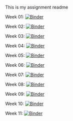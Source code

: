 This is my assignment readme

Week 01: [![Binder](https://mybinder.org/badge_logo.svg)](https://mybinder.org/v2/gh/Micniks/Python-Assignments/master?filepath=Week1%2FWeek01.ipynb)

Week 02: [![Binder](https://mybinder.org/badge_logo.svg)](https://mybinder.org/v2/gh/Micniks/Python-Assignments/master?filepath=Week2%2FWeek02.ipynb)

Week 03: [![Binder](https://mybinder.org/badge_logo.svg)](https://mybinder.org/v2/gh/Micniks/Python-Assignments/master?filepath=Week3%2FWeek03.ipynb)

Week 04: [![Binder](https://mybinder.org/badge_logo.svg)](https://mybinder.org/v2/gh/Micniks/Python-Assignments/master?filepath=Week4%2FWeek04.ipynb)

Week 05: [![Binder](https://mybinder.org/badge_logo.svg)](https://mybinder.org/v2/gh/Micniks/Python-Assignments/master?filepath=Week5%2FWeek05.ipynb)

Week 06: [![Binder](https://mybinder.org/badge_logo.svg)](https://mybinder.org/v2/gh/Micniks/Python-Assignments/master?filepath=Week6%2FWeek06.ipynb)

Week 07: [![Binder](https://mybinder.org/badge_logo.svg)](https://mybinder.org/v2/gh/Micniks/Python-Assignments/master?filepath=Week7%2FSolved_Assignment%2FWeek07.ipynb)

Week 08: [![Binder](https://mybinder.org/badge_logo.svg)](https://mybinder.org/v2/gh/Micniks/Python-Assignments/master?filepath=Week8%2FSolved_Assignment%2FWeek08.ipynb)

Week 09: [![Binder](https://mybinder.org/badge_logo.svg)](https://mybinder.org/v2/gh/Micniks/Python-Assignments/master?filepath=Week9%2FSolved_Assignment%2FWeek09.ipynb)

Week 10: [![Binder](https://mybinder.org/badge_logo.svg)](https://mybinder.org/v2/gh/Micniks/Python-Assignments/master?filepath=Week10%2FSolved_Assignment%2FWeek10.ipynb)

Week 11: [![Binder](https://mybinder.org/badge_logo.svg)](https://mybinder.org/v2/gh/Micniks/Python-Assignments/master?filepath=Week11%2FSolved_Assignment%2FWeek11.ipynb)
